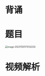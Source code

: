 # 背诵





# 题目

<img src="https://cvp.oss-cn-shanghai.aliyuncs.com/picgo/202311201731341.png" alt="image-20231120173132232" style="zoom:50%;" />



# 视频解析





